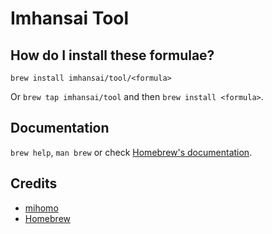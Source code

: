 # Imhansai Tool

## How do I install these formulae?

`brew install imhansai/tool/<formula>`

Or `brew tap imhansai/tool` and then `brew install <formula>`.

## Documentation

`brew help`, `man brew` or check [Homebrew's documentation](https://docs.brew.sh).

## Credits

- [mihomo](https://github.com/MetaCubeX/mihomo)
- [Homebrew](https://docs.brew.sh/Formula-Cookbook)
